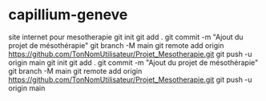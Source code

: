 # capillium-geneve
site internet pour mesotherapie
git init
git add .
git commit -m "Ajout du projet de mésothérapie"
git branch -M main
git remote add origin https://github.com/TonNomUtilisateur/Projet_Mesotherapie.git
git push -u origin main
git init
git add .
git commit -m "Ajout du projet de mésothérapie"
git branch -M main
git remote add origin https://github.com/TonNomUtilisateur/Projet_Mesotherapie.git
git push -u origin main
